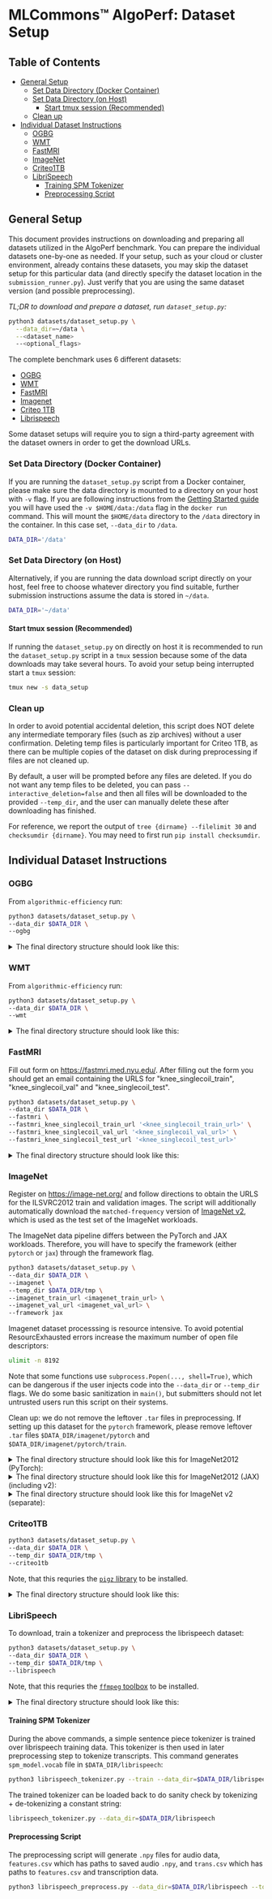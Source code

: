# MLCommons™ AlgoPerf: Dataset Setup

## Table of Contents <!-- omit from toc -->

- [General Setup](#general-setup)
  - [Set Data Directory (Docker Container)](#set-data-directory-docker-container)
  - [Set Data Directory (on Host)](#set-data-directory-on-host)
    - [Start tmux session (Recommended)](#start-tmux-session-recommended)
  - [Clean up](#clean-up)
- [Individual Dataset Instructions](#individual-dataset-instructions)
  - [OGBG](#ogbg)
  - [WMT](#wmt)
  - [FastMRI](#fastmri)
  - [ImageNet](#imagenet)
  - [Criteo1TB](#criteo1tb)
  - [LibriSpeech](#librispeech)
    - [Training SPM Tokenizer](#training-spm-tokenizer)
    - [Preprocessing Script](#preprocessing-script)

## General Setup

This document provides instructions on downloading and preparing all datasets utilized in the AlgoPerf benchmark. You can prepare the individual datasets one-by-one as needed. If your setup, such as your cloud or cluster environment, already contains these datasets, you may skip the dataset setup for this particular data (and directly specify the dataset location in the `submission_runner.py`). Just verify that you are using the same dataset version (and possible preprocessing).

*TL;DR to download and prepare a dataset, run `dataset_setup.py`:*

```bash
python3 datasets/dataset_setup.py \
  --data_dir=~/data \
  --<dataset_name>
  --<optional_flags>
```

The complete benchmark uses 6 different datasets:

- [OGBG](#ogbg)
- [WMT](#wmt)
- [FastMRI](#fastmri)
- [Imagenet](#imagenet)
- [Criteo 1TB](#criteo1tb)
- [Librispeech](#librispeech)

Some dataset setups will require you to sign a third-party agreement with the dataset owners in order to get the download URLs.

### Set Data Directory (Docker Container)

If you are running the `dataset_setup.py` script from a Docker container, please
make sure the data directory is mounted to a directory on your host with
`-v` flag. If you are following instructions from the [Getting Started guide](/GETTING_STARTED.md) you will have used
the `-v $HOME/data:/data` flag in the `docker run` command. This will mount
the `$HOME/data` directory to the `/data` directory in the container.
In this case set, `--data_dir` to  `/data`.

```bash
DATA_DIR='/data'
```

### Set Data Directory (on Host)

Alternatively, if you are running the data download script directly on your host, feel free to choose whatever directory you find suitable, further submission instructions assume the data is stored in `~/data`.

```bash
DATA_DIR='~/data'
```

#### Start tmux session (Recommended)

If running the `dataset_setup.py` on directly on host it is recommended to run
the `dataset_setup.py` script in a `tmux` session because some of the data downloads may take several hours. To avoid your setup being interrupted start a `tmux` session:

```bash
tmux new -s data_setup
```

### Clean up

In order to avoid potential accidental deletion, this script does NOT
delete any intermediate temporary files (such as zip archives) without a user
confirmation. Deleting temp files is particularly important for Criteo 1TB, as
there can be multiple copies of the dataset on disk during preprocessing if
files are not cleaned up.

By default, a user will be prompted before any files are deleted. If you do not want any temp files to be deleted, you can pass `--interactive_deletion=false` and then all files will be downloaded to the provided `--temp_dir`, and the user can manually delete these after downloading has finished.

For reference, we report the output of `tree {dirname} --filelimit 30` and `checksumdir {dirname}`. You may need to first run `pip install checksumdir`.  

## Individual Dataset Instructions

### OGBG

From `algorithmic-efficiency` run:

```bash
python3 datasets/dataset_setup.py \
--data_dir $DATA_DIR \
--ogbg
```

<details>
<summary>The final directory structure should look like this:</summary>

```bash
$DATA_DIR
├── ogbg
│   └── ogbg_molpcba
│       └── 0.1.3
│           ├── dataset_info.json
│           ├── features.json
│           ├── metadata.json
│           ├── ogbg_molpcba-test.tfrecord-00000-of-00001
│           ├── ogbg_molpcba-train.tfrecord-00000-of-00008
│           ├── ogbg_molpcba-train.tfrecord-00001-of-00008
│           ├── ogbg_molpcba-train.tfrecord-00002-of-00008
│           ├── ogbg_molpcba-train.tfrecord-00003-of-00008
│           ├── ogbg_molpcba-train.tfrecord-00004-of-00008
│           ├── ogbg_molpcba-train.tfrecord-00005-of-00008
│           ├── ogbg_molpcba-train.tfrecord-00006-of-00008
│           ├── ogbg_molpcba-train.tfrecord-00007-of-00008
│           └── ogbg_molpcba-validation.tfrecord-00000-of-00001
```
The output of `tree $DATA_DIR/ogbg --filelimit 30`.
```bash
data/ogbg
└── ogbg_molpcba
    └── 0.1.3
        ├── dataset_info.json
        ├── features.json
        ├── metadata.json
        ├── ogbg_molpcba-test.tfrecord-00000-of-00001
        ├── ogbg_molpcba-train.tfrecord-00000-of-00008
        ├── ogbg_molpcba-train.tfrecord-00001-of-00008
        ├── ogbg_molpcba-train.tfrecord-00002-of-00008
        ├── ogbg_molpcba-train.tfrecord-00003-of-00008
        ├── ogbg_molpcba-train.tfrecord-00004-of-00008
        ├── ogbg_molpcba-train.tfrecord-00005-of-00008
        ├── ogbg_molpcba-train.tfrecord-00006-of-00008
        ├── ogbg_molpcba-train.tfrecord-00007-of-00008
        └── ogbg_molpcba-validation.tfrecord-00000-of-00001

2 directories, 13 files
```
`checksumdir $DATA_DIR/ogbg`: 1c26b1cbbeb113850390eae85104aaf8

In total, it should contain 13 files (via `find -type f | wc -l`) for a total of 830 MB (via `du -sch --apparent-size ogbg/`).
</details>

### WMT

From `algorithmic-efficiency` run:

```bash
python3 datasets/dataset_setup.py \
--data_dir $DATA_DIR \
--wmt
```

<details>
<summary>The final directory structure should look like this:</summary>

```bash
$DATA_DIR
├── wmt
    ├── wmt14_translate
    │   └── de-en
    │       └── 1.0.0
    │           ├── dataset_info.json
    │           ├── features.json
    │           ├── wmt14_translate-test.tfrecord-00000-of-00001
    │           ├── wmt14_translate-train.tfrecord-00000-of-00016
    │           ├── wmt14_translate-train.tfrecord-00001-of-00016
    │           ├── wmt14_translate-train.tfrecord-00002-of-00016
    │           ├── wmt14_translate-train.tfrecord-00003-of-00016
    │           ├── wmt14_translate-train.tfrecord-00004-of-00016
    │           ├── wmt14_translate-train.tfrecord-00005-of-00016
    │           ├── wmt14_translate-train.tfrecord-00006-of-00016
    │           ├── wmt14_translate-train.tfrecord-00007-of-00016
    │           ├── wmt14_translate-train.tfrecord-00008-of-00016
    │           ├── wmt14_translate-train.tfrecord-00009-of-00016
    │           ├── wmt14_translate-train.tfrecord-00010-of-00016
    │           ├── wmt14_translate-train.tfrecord-00011-of-00016
    │           ├── wmt14_translate-train.tfrecord-00012-of-00016
    │           ├── wmt14_translate-train.tfrecord-00013-of-00016
    │           ├── wmt14_translate-train.tfrecord-00014-of-00016
    │           ├── wmt14_translate-train.tfrecord-00015-of-00016
    │           └── wmt14_translate-validation.tfrecord-00000-of-00001
    ├── wmt17_translate
    │   └── de-en
    │       └── 1.0.0
    │           ├── dataset_info.json
    │           ├── features.json
    │           ├── wmt17_translate-test.tfrecord-00000-of-00001
    │           ├── wmt17_translate-train.tfrecord-00000-of-00016
    │           ├── wmt17_translate-train.tfrecord-00001-of-00016
    │           ├── wmt17_translate-train.tfrecord-00002-of-00016
    │           ├── wmt17_translate-train.tfrecord-00003-of-00016
    │           ├── wmt17_translate-train.tfrecord-00004-of-00016
    │           ├── wmt17_translate-train.tfrecord-00005-of-00016
    │           ├── wmt17_translate-train.tfrecord-00006-of-00016
    │           ├── wmt17_translate-train.tfrecord-00007-of-00016
    │           ├── wmt17_translate-train.tfrecord-00008-of-00016
    │           ├── wmt17_translate-train.tfrecord-00009-of-00016
    │           ├── wmt17_translate-train.tfrecord-00010-of-00016
    │           ├── wmt17_translate-train.tfrecord-00011-of-00016
    │           ├── wmt17_translate-train.tfrecord-00012-of-00016
    │           ├── wmt17_translate-train.tfrecord-00013-of-00016
    │           ├── wmt17_translate-train.tfrecord-00014-of-00016
    │           ├── wmt17_translate-train.tfrecord-00015-of-00016
    │           └── wmt17_translate-validation.tfrecord-00000-of-00001
    └── wmt_sentencepiece_model
```
After download (before generating `wmt_sentencepiece_model`), the output of `tree $DATA_DIR/wmt --filelimit 30`:
```bash
data/wmt
├── wmt14_translate
│   └── de-en
│       └── 1.0.0
│           ├── dataset_info.json
│           ├── features.json
│           ├── wmt14_translate-test.tfrecord-00000-of-00001
│           ├── wmt14_translate-train.tfrecord-00000-of-00016
│           ├── wmt14_translate-train.tfrecord-00001-of-00016
│           ├── wmt14_translate-train.tfrecord-00002-of-00016
│           ├── wmt14_translate-train.tfrecord-00003-of-00016
│           ├── wmt14_translate-train.tfrecord-00004-of-00016
│           ├── wmt14_translate-train.tfrecord-00005-of-00016
│           ├── wmt14_translate-train.tfrecord-00006-of-00016
│           ├── wmt14_translate-train.tfrecord-00007-of-00016
│           ├── wmt14_translate-train.tfrecord-00008-of-00016
│           ├── wmt14_translate-train.tfrecord-00009-of-00016
│           ├── wmt14_translate-train.tfrecord-00010-of-00016
│           ├── wmt14_translate-train.tfrecord-00011-of-00016
│           ├── wmt14_translate-train.tfrecord-00012-of-00016
│           ├── wmt14_translate-train.tfrecord-00013-of-00016
│           ├── wmt14_translate-train.tfrecord-00014-of-00016
│           ├── wmt14_translate-train.tfrecord-00015-of-00016
│           └── wmt14_translate-validation.tfrecord-00000-of-00001
└── wmt17_translate
    └── de-en
        └── 1.0.0
            ├── dataset_info.json
            ├── features.json
            ├── wmt17_translate-test.tfrecord-00000-of-00001
            ├── wmt17_translate-train.tfrecord-00000-of-00016
            ├── wmt17_translate-train.tfrecord-00001-of-00016
            ├── wmt17_translate-train.tfrecord-00002-of-00016
            ├── wmt17_translate-train.tfrecord-00003-of-00016
            ├── wmt17_translate-train.tfrecord-00004-of-00016
            ├── wmt17_translate-train.tfrecord-00005-of-00016
            ├── wmt17_translate-train.tfrecord-00006-of-00016
            ├── wmt17_translate-train.tfrecord-00007-of-00016
            ├── wmt17_translate-train.tfrecord-00008-of-00016
            ├── wmt17_translate-train.tfrecord-00009-of-00016
            ├── wmt17_translate-train.tfrecord-00010-of-00016
            ├── wmt17_translate-train.tfrecord-00011-of-00016
            ├── wmt17_translate-train.tfrecord-00012-of-00016
            ├── wmt17_translate-train.tfrecord-00013-of-00016
            ├── wmt17_translate-train.tfrecord-00014-of-00016
            ├── wmt17_translate-train.tfrecord-00015-of-00016
            └── wmt17_translate-validation.tfrecord-00000-of-00001

6 directories, 40 files
```
`checksumdir $DATA_DIR/wmt`: 65f20144afb63fd62314f0cd9bd89cd2

In total, it should contain 43 files (via `find -type f | wc -l`) for a total of 3.3 GB (via `du -sch --apparent-size wmt/`).
</details>

### FastMRI

Fill out form on <https://fastmri.med.nyu.edu/>. After filling out the form
you should get an email containing the URLS for "knee_singlecoil_train",
"knee_singlecoil_val" and "knee_singlecoil_test".  

```bash
python3 datasets/dataset_setup.py \
--data_dir $DATA_DIR \
--fastmri \
--fastmri_knee_singlecoil_train_url '<knee_singlecoil_train_url>' \
--fastmri_knee_singlecoil_val_url '<knee_singlecoil_val_url>' \
--fastmri_knee_singlecoil_test_url '<knee_singlecoil_test_url>'
```

<details>
<summary>The final directory structure should look like this:</summary>

```bash
$DATA_DIR
├── fastmri
│   ├── knee_singlecoil_test
│   │   ├── file1000022.h5
│   │   ├── [...]
│   │   └── file1002571.h5
│   ├── knee_singlecoil_train
│   │   ├── file1000001.h5
│   │   ├── [...]
│   │   └── file1002569.h5
│   └── knee_singlecoil_val
│       ├── file1000000.h5
│       ├── [...]
│       └── file1002570.h5
```

The output of `tree $DATA_DIR/fastmri --filelimit 30`:
```bash
data/fastmri
├── knee_singlecoil_test [108 entries exceeds filelimit, not opening dir]
├── knee_singlecoil_train [973 entries exceeds filelimit, not opening dir]
└── knee_singlecoil_val [199 entries exceeds filelimit, not opening dir]

3 directories, 0 files
```
`checksumdir $DATA_DIR/fastmri`: cd8c6452d9fa5fe89d050df969e98f70

In total, it should contain 1280 files (via `find -type f | wc -l`) for a total of 113 GB (via `du -sch --apparent-size fastmri/`).
</details>

### ImageNet

Register on <https://image-net.org/> and follow directions to obtain the
URLS for the ILSVRC2012 train and validation images.
The script will additionally automatically download the `matched-frequency` version of [ImageNet v2](https://www.tensorflow.org/datasets/catalog/imagenet_v2#imagenet_v2matched-frequency_default_config), which is used as the test set of the ImageNet workloads.

The ImageNet data pipeline differs between the PyTorch and JAX workloads.
Therefore, you will have to specify the framework (either `pytorch` or `jax`) through the framework flag.

```bash
python3 datasets/dataset_setup.py \ 
--data_dir $DATA_DIR \
--imagenet \
--temp_dir $DATA_DIR/tmp \  
--imagenet_train_url <imagenet_train_url> \
--imagenet_val_url <imagenet_val_url> \
--framework jax
```

Imagenet dataset processsing is resource intensive. To avoid potential
ResourcExhausted errors increase the maximum number of open file descriptors:

```bash
ulimit -n 8192
```

Note that some functions use `subprocess.Popen(..., shell=True)`, which can be
dangerous if the user injects code into the `--data_dir` or `--temp_dir` flags. We
do some basic sanitization in `main()`, but submitters should not let untrusted
users run this script on their systems.

Clean up: we do not remove the leftover `.tar` files in preprocessing. If setting
up this dataset for the `pytorch` framework, please remove leftover `.tar`
files `$DATA_DIR/imagenet/pytorch` and `$DATA_DIR/imagenet/pytorch/train`.

<details>
<summary>The final directory structure should look like this for ImageNet2012 (PyTorch):</summary>

```bash
$DATA_DIR
├── imagenet
│   ├── train
│       ├── n01440764
│           ├── n01440764_10026.JPEG
│           ├── n01440764_10027.JPEG
│           ├── n01440764_10029.JPEG
│           ├── [...]
│       ├── [...]
│   └── val
│       ├── n01440764
│           ├── ILSVRC2012_val_00000293.JPEG
│           ├── ILSVRC2012_val_00002138.JPEG
│           ├── [...]
│       ├── [...]
```

The output of `tree $DATA_DIR/imagenet --filelimit 30`:
```bash
data/imagenet
├── imagenet_v2
│   └── matched-frequency
│       └── 3.0.0
│           ├── dataset_info.json
│           ├── features.json
│           ├── imagenet_v2-test.tfrecord-00000-of-00016
│           ├── imagenet_v2-test.tfrecord-00001-of-00016
│           ├── imagenet_v2-test.tfrecord-00002-of-00016
│           ├── imagenet_v2-test.tfrecord-00003-of-00016
│           ├── imagenet_v2-test.tfrecord-00004-of-00016
│           ├── imagenet_v2-test.tfrecord-00005-of-00016
│           ├── imagenet_v2-test.tfrecord-00006-of-00016
│           ├── imagenet_v2-test.tfrecord-00007-of-00016
│           ├── imagenet_v2-test.tfrecord-00008-of-00016
│           ├── imagenet_v2-test.tfrecord-00009-of-00016
│           ├── imagenet_v2-test.tfrecord-00010-of-00016
│           ├── imagenet_v2-test.tfrecord-00011-of-00016
│           ├── imagenet_v2-test.tfrecord-00012-of-00016
│           ├── imagenet_v2-test.tfrecord-00013-of-00016
│           ├── imagenet_v2-test.tfrecord-00014-of-00016
│           ├── imagenet_v2-test.tfrecord-00015-of-00016
│           └── label.labels.txt
├── train [1000 entries exceeds filelimit, not opening dir]
└── val [1000 entries exceeds filelimit, not opening dir]

5 directories, 19 files
```
`checksumdir $DATA_DIR/imagenet`: 8f0c5a5efb0a992fd3655fa13902dab7


In total, it should contain 1,281,167 `train` files and 50,000 `val` (via `find -type f | wc -l`) for a total of 137 GB and 6.3 GB, respectively (via `du -sch --apparent-size train/` and `du -sch --apparent-size val/`).
</details>

<details>
<summary>The final directory structure should look like this for ImageNet2012 (JAX) (including v2):</summary>

```bash
$DATA_DIR
├──imagenet
│  ├── jax
│  │   ├── downloads
│  │   │   ├── extracted
│  │   │   └── manual
│  │   ├── imagenet2012
│  │   │   └── 5.1.0
│  │   │       ├── dataset_info.json
│  │   │       ├── features.json
│  │   │       ├── imagenet2012-train.tfrecord-00000-of-01024
│  │   │       ├── imagenet2012-train.tfrecord-00001-of-01024
│  │   │       ├── [...]
│  │   └── imagenet_v2
│  │       └── matched-frequency
│  │           └── 3.0.0
│  │               ├── dataset_info.json
│  │               ├── features.json
│  │               ├── imagenet_v2-test.tfrecord-00000-of-00016
│  │               ├── imagenet_v2-test.tfrecord-00001-of-00016
│  │               ├── [...]
```

The output of `tree $DATA_DIR/imagenet --filelimit 30`:
```bash
data/imagenet
├── downloads
│   ├── extracted
│   └── manual_
├── imagenet2012
│   └── 5.1.0 [1091 entries exceeds filelimit, not opening dir]
└── imagenet_v2
    └── matched-frequency
        └── 3.0.0
            ├── dataset_info.json
            ├── features.json
            ├── imagenet_v2-test.tfrecord-00000-of-00016
            ├── imagenet_v2-test.tfrecord-00001-of-00016
            ├── imagenet_v2-test.tfrecord-00002-of-00016
            ├── imagenet_v2-test.tfrecord-00003-of-00016
            ├── imagenet_v2-test.tfrecord-00004-of-00016
            ├── imagenet_v2-test.tfrecord-00005-of-00016
            ├── imagenet_v2-test.tfrecord-00006-of-00016
            ├── imagenet_v2-test.tfrecord-00007-of-00016
            ├── imagenet_v2-test.tfrecord-00008-of-00016
            ├── imagenet_v2-test.tfrecord-00009-of-00016
            ├── imagenet_v2-test.tfrecord-00010-of-00016
            ├── imagenet_v2-test.tfrecord-00011-of-00016
            ├── imagenet_v2-test.tfrecord-00012-of-00016
            ├── imagenet_v2-test.tfrecord-00013-of-00016
            ├── imagenet_v2-test.tfrecord-00014-of-00016
            ├── imagenet_v2-test.tfrecord-00015-of-00016
            └── label.labels.txt

8 directories, 19 files
```
`checksumdir $DATA_DIR/imagenet`: dbd1dcd891688b650d80a42d49e6dec0

In total, it should contain 1,111 files (via `find -type f | wc -l`) for a total of 145 GB (via `du -sch --apparent-size imagenet/jax`).


</details>

<details>
<summary>The final directory structure should look like this for ImageNet v2 (separate):</summary>

```bash
$DATA_DIR
├── imagenet_v2
│   └── matched-frequency
│       └── 3.0.0
│           ├── dataset_info.json
│           ├── features.json
│           ├── imagenet_v2-test.tfrecord-00000-of-00016
│           ├── imagenet_v2-test.tfrecord-00001-of-00016
│           ├── imagenet_v2-test.tfrecord-00002-of-00016
│           ├── imagenet_v2-test.tfrecord-00003-of-00016
│           ├── imagenet_v2-test.tfrecord-00004-of-00016
│           ├── imagenet_v2-test.tfrecord-00005-of-00016
│           ├── imagenet_v2-test.tfrecord-00006-of-00016
│           ├── imagenet_v2-test.tfrecord-00007-of-00016
│           ├── imagenet_v2-test.tfrecord-00008-of-00016
│           ├── imagenet_v2-test.tfrecord-00009-of-00016
│           ├── imagenet_v2-test.tfrecord-00010-of-00016
│           ├── imagenet_v2-test.tfrecord-00011-of-00016
│           ├── imagenet_v2-test.tfrecord-00012-of-00016
│           ├── imagenet_v2-test.tfrecord-00013-of-00016
│           ├── imagenet_v2-test.tfrecord-00014-of-00016
│           ├── imagenet_v2-test.tfrecord-00015-of-00016
│           └── label.labels.txt
```

In total, it should contain 20 files (via `find -type f | wc -l`) for a total of 1.2 GB (via `du -sch --apparent-size imagenet_v2/`).
</details>

### Criteo1TB

```bash
python3 datasets/dataset_setup.py \
--data_dir $DATA_DIR \
--temp_dir $DATA_DIR/tmp \
--criteo1tb 
```

Note, that this requries the [`pigz` library](https://zlib.net/pigz/) to be installed.

<details>
<summary>The final directory structure should look like this:</summary>

```bash
$DATA_DIR
├── criteo1tb
│  ├── day_0_00
│  ├── day_0_01
│  ├── day_0_02
│  ├── day_0_03
│  ├── [...]
```

In total, it should contain 885 files (via `find -type f | wc -l`) for a total of 1.1 TB (via `du -sch --apparent-size criteo1tb/`).

The output of `tree $DATA_DIR/criteo1tb --filelimit 30`:
```bash
data/criteo1tb [347 entries exceeds filelimit, not opening dir]

0 directories, 0 files
```
`checksumdir $DATA_DIR/criteo1tb`: d065bd988e4c91e9126c7700f489bd5b
</details>

### LibriSpeech

To download, train a tokenizer and preprocess the librispeech dataset:

```bash
python3 datasets/dataset_setup.py \
--data_dir $DATA_DIR \
--temp_dir $DATA_DIR/tmp \
--librispeech
```

Note, that this requries the [`ffmpeg` toolbox](https://ffmpeg.org/) to be installed.

<details>
<summary>The final directory structure should look like this:</summary>

```bash
$DATA_DIR
├──librispeech
│  ├── dev-clean.csv
│  ├── dev-other.csv
│  ├── spm_model.vocab
│  ├── test-clean.csv
│  ├── train-clean-100.csv
│  ├── train-clean-360.csv
│  ├── train-clean-500.csv
│  ├── dev-clean
│  │   ├── 1272-128104-0000_audio.npy
│  │   ├── 1272-128104-0000_targets.npy
│  │   ├── 1272-128104-0001_audio.npy
│  │   ├── 1272-128104-0001_targets.npy
│  │   ├── [...]
│  ├── dev-other
│  │   ├── 116-288045-0000_audio.npy
│  │   ├── 116-288045-0000_targets.npy
│  │   ├── [...]
│  ├── test-clean
│  │   ├── 1089-134686-0000_audio.npy  
│  │   ├── 1089-134686-0000_targets.npy
│  │   ├── [...]
│  ├── train-clean-100
│  │   ├── 103-1240-0000_audio.npy
│  │   ├── 103-1240-0000_targets.npy
│  │   ├── [...]
│  ├── train-clean-360
│  │   ├── 100-121669-0000_audio.npy
│  │   ├── 100-121669-0000_targets.npy
│  │   ├── [...]
│  ├── train-other-500
│  │   ├── 1006-135212-0000_audio.npy
│  │   ├── 1006-135212-0000_targets.npy
│  │   ├── [...]
```

In total, it should contain 543,323 files (via `find -type f | wc -l`) for a total of 387 GB (via `du -sch --apparent-size librispeech/`).

After download (before generating `spm_model.vocab`), the output of `tree $DATA_DIR/librispeech --filelimit 30`:
```bash
data/librispeech
├── dev-clean [5132 entries exceeds filelimit, not opening dir]
├── dev-clean.csv
├── dev-other [5564 entries exceeds filelimit, not opening dir]
├── dev-other.csv
├── test-clean [4944 entries exceeds filelimit, not opening dir]
├── test-clean.csv
├── test-other [5702 entries exceeds filelimit, not opening dir]
├── test-other.csv
├── train-clean-100 [53184 entries exceeds filelimit, not opening dir]
├── train-clean-100.csv
├── train-clean-360 [192892 entries exceeds filelimit, not opening dir]
├── train-clean-360.csv
├── train-other-500 [281600 entries exceeds filelimit, not opening dir]
└── train-other-500.csv

7 directories, 7 files
```
`checksumdir $DATA_DIR/librispeech`:5c2d7a5a8661e14bd8cc952103f12882
</details>

#### Training SPM Tokenizer

During the above commands, a simple sentence piece tokenizer is trained over librispeech training data.
This tokenizer is then used in later preprocessing step to tokenize transcripts.
This command generates `spm_model.vocab` file in `$DATA_DIR/librispeech`:

```bash
python3 librispeech_tokenizer.py --train --data_dir=$DATA_DIR/librispeech
```

The trained tokenizer can be loaded back to do sanity check by tokenizing + de-tokenizing a constant string:

```bash
librispeech_tokenizer.py --data_dir=$DATA_DIR/librispeech
```

#### Preprocessing Script

The preprocessing script will generate `.npy` files for audio data, `features.csv` which has paths to saved audio `.npy`, and `trans.csv` which has paths to `features.csv` and transcription data.

```bash
python3 librispeech_preprocess.py --data_dir=$DATA_DIR/librispeech --tokenizer_vocab_path=$DATA_DIR/librispeech/spm_model.vocab
```
